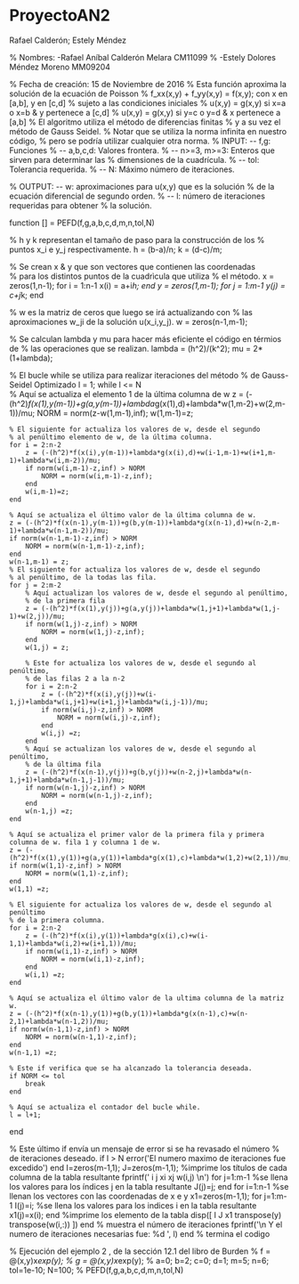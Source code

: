 # ProyectoAN2
Rafael Calderón; Estely Méndez



% Nombres: -Rafael Aníbal Calderón Melara  CM11099
%          -Estely Dolores Méndez Moreno   MM09204

% Fecha de creación: 15 de Noviembre de 2016
% Esta función aproxima la solución de la ecuación de Poisson
%      f_xx(x,y) + f_yy(x,y) = f(x,y); con x en [a,b], y en [c,d]
% sujeto a las condiciones iniciales
%      u(x,y) = g(x,y) si x=a o x=b & y pertenece a [c,d]
%      u(x,y) = g(x,y) si y=c o y=d & x pertenece a [a,b]
% El algoritmo utiliza el método de diferencias finitas 
% y a su vez el método de Gauss Seidel.
% Notar que se utiliza la norma infinita en nuestro código, 
% pero se podría utilizar cualquier otra norma.
% INPUT:  -- f,g: Funciones
%        -- a,b,c,d: Valores frontera.
%        -- n>=3, m>=3: Enteros que sirven para determinar las 
%                   dimensiones de la cuadrícula.
%        -- tol: Tolerancia  requerida.
%        -- N: Máximo número de iteraciones.

% OUTPUT: -- w: aproximaciones para u(x,y) que es la solución
%              de la ecuación diferencial de segundo orden.
%        -- l: número de iteraciones requeridas para obtener 
%              la solución.

function [] = PEFD(f,g,a,b,c,d,m,n,tol,N)

% h y k representan el tamaño de paso para la construcción de los
% puntos x_i e y_j respectivamente.
h = (b-a)/n;
k = (d-c)/m;

% Se crean x & y que son vectores que contienen las coordenadas  
% para los distintos puntos de la cuadrìcula que utiliza 
% el método.
x = zeros(1,n-1);
for i = 1:n-1
    x(i) = a+i*h;
end
y = zeros(1,m-1);
for j = 1:m-1
    y(j) = c+j*k;
end

% w es la matriz de ceros que luego se irá actualizando con 
% las aproximaciones w_ji de la solución u(x_i,y_j).
w = zeros(n-1,m-1);

% Se calculan lambda y mu para hacer más eficiente el código en térmios de
% las operaciones que se realizan. 
lambda = (h^2)/(k^2);
mu = 2*(1+lambda);

% El bucle while se utiliza para realizar iteraciones del método
% de Gauss-Seidel Optimizado
l = 1;
while l <= N     
    % Aquí se actualiza el elemento 1 de la última columna de w
    z = (-(h^2)*f(x(1),y(m-1))+g(a,y(m-1))+lambda*g(x(1),d)+lambda*w(1,m-2)+w(2,m-1))/mu;
    NORM = norm(z-w(1,m-1),inf);
    w(1,m-1)=z;
    
    % El siguiente for actualiza los valores de w, desde el segundo
    % al penúltimo elemento de w, de la última columna.
    for i = 2:n-2
        z = (-(h^2)*f(x(i),y(m-1))+lambda*g(x(i),d)+w(i-1,m-1)+w(i+1,m-1)+lambda*w(i,m-2))/mu;
        if norm(w(i,m-1)-z,inf) > NORM
            NORM = norm(w(i,m-1)-z,inf);
        end
        w(i,m-1)=z;
    end
    
    % Aquí se actualiza el último valor de la última columna de w.
    z = (-(h^2)*f(x(n-1),y(m-1))+g(b,y(m-1))+lambda*g(x(n-1),d)+w(n-2,m-1)+lambda*w(n-1,m-2))/mu;
    if norm(w(n-1,m-1)-z,inf) > NORM
        NORM = norm(w(n-1,m-1)-z,inf);
    end
    w(n-1,m-1) = z;
    % El siguiente for actualiza los valores de w, desde el segundo 
    % al penúltimo, de la todas las fila.
    for j = 2:m-2
        % Aquí actualizan los valores de w, desde el segundo al penúltimo, 
        % de la primera fila
        z = (-(h^2)*f(x(1),y(j))+g(a,y(j))+lambda*w(1,j+1)+lambda*w(1,j-1)+w(2,j))/mu;
        if norm(w(1,j)-z,inf) > NORM
            NORM = norm(w(1,j)-z,inf);
        end
        w(1,j) = z;
        
        % Este for actualiza los valores de w, desde el segundo al penúltimo, 
        % de las filas 2 a la n-2
        for i = 2:n-2
            z = (-(h^2)*f(x(i),y(j))+w(i-1,j)+lambda*w(i,j+1)+w(i+1,j)+lambda*w(i,j-1))/mu;
            if norm(w(i,j)-z,inf) > NORM
                NORM = norm(w(i,j)-z,inf);
            end
            w(i,j) =z;
        end
        % Aquí se actualizan los valores de w, desde el segundo al penúltimo,
        % de la última fila
        z = (-(h^2)*f(x(n-1),y(j))+g(b,y(j))+w(n-2,j)+lambda*w(n-1,j+1)+lambda*w(n-1,j-1))/mu;
        if norm(w(n-1,j)-z,inf) > NORM
            NORM = norm(w(n-1,j)-z,inf);
        end
        w(n-1,j) =z;
    end
    
    % Aquí se actualiza el primer valor de la primera fila y primera columna de w. fila 1 y columna 1 de w.
    z = (-(h^2)*f(x(1),y(1))+g(a,y(1))+lambda*g(x(1),c)+lambda*w(1,2)+w(2,1))/mu;
    if norm(w(1,1)-z,inf) > NORM
        NORM = norm(w(1,1)-z,inf);
    end
    w(1,1) =z;
    
    % El siguiente for actualiza los valores de w, desde el segundo al penúltimo
    % de la primera columna.
    for i = 2:n-2
        z = (-(h^2)*f(x(i),y(1))+lambda*g(x(i),c)+w(i-1,1)+lambda*w(i,2)+w(i+1,1))/mu;
        if norm(w(i,1)-z,inf) > NORM
            NORM = norm(w(i,1)-z,inf);
        end    
        w(i,1) =z;
    end
    
    % Aquí se actualiza el último valor de la ultima columna de la matriz w.
    z = (-(h^2)*f(x(n-1),y(1))+g(b,y(1))+lambda*g(x(n-1),c)+w(n-2,1)+lambda*w(n-1,2))/mu;
    if norm(w(n-1,1)-z,inf) > NORM
        NORM = norm(w(n-1,1)-z,inf);
    end
    w(n-1,1) =z;
    
    % Este if verifica que se ha alcanzado la tolerancia deseada.
    if NORM <= tol
        break
    end
    
    % Aquí se actualiza el contador del bucle while.
    l = l+1;
end

% Este último if envía un mensaje de error si se ha revasado el número
% de iteraciones deseado.
if l > N
    error('El numero maximo de iteraciones fue excedido') 
end
I=zeros(m-1,1);
J=zeros(m-1,1);
%imprime los títulos de cada columna de la tabla resultante
fprintf('      i         j         xi        xj      w(i,j) \n')
for j=1:m-1 %se llena los valores para los índices j en la tabla resultante
    J(j)=j;
end
for i=1:n-1 %se llenan los vectores con las coordenadas de x e y
    x1=zeros(m-1,1);
    for j=1:m-1
        I(j)=i; %se llena los valores para los indices i en la tabla resultante
        x1(j)=x(i);
    end
    %imprime los elemento de la tabla
    disp([ I  J  x1 transpose(y) transpose(w(i,:)) ])
end
% muestra el número de iteraciones
fprintf('\n Y el numero de iteraciones necesarias fue: %d ', l) 
end % termina el codigo

% Ejecución del ejemplo 2 , de la sección 12.1 del libro de Burden
% f = @(x,y)x*exp(y);
% g = @(x,y)x*exp(y);
% a=0; b=2; c=0; d=1; m=5; n=6; tol=1e-10; N=100; 
% PEFD(f,g,a,b,c,d,m,n,tol,N)

